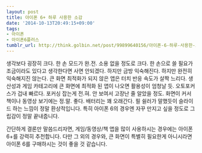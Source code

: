 ```yaml
---
layout: post
title: 아이폰 6+ 하루 사용한 소감
date: '2014-10-13T20:49:15+09:00'
tags:
- 아이폰
- 아이폰6플러스
tumblr_url: http://think.golbin.net/post/99899640156/아이폰-6-하루-사용한-소감
---
```

생각보다 굉장히 크다.
한 손 모드가 완.전. 소용 없을 정도로 크다.
한 손으로 쓸 필요가 조금이라도 있다고 생각한다면 사면 안되겠다.
하지만 금방 익숙해진다.
하지만 완전히 익숙해지진 않는다.
큰 화면 최적화가 되지 않은 앱은 터치 반응 속도가 살짝 느리다.
생산성과 게임 카테고리에 큰 화면에 최적화 된 앱이 나오면 활용성이 엄청날 듯.
오토포커스가 겁내 빠르다. 포커싱 잡는게 전.혀. 안 보여서 고장난 줄 알았을 정도.
화면이 커서 책이나 동영상 보기에는 정.말. 좋다.
배터리는 꽤 오래간다.
필 쉴러가 말했듯이 슬라이드 하는 느낌이 정말 환상적입니다. 특히 아이폰 6의 경우엔 자꾸 만지고 싶을 정도로 그립감이 정말 끝내줍니다.

간단하게 결론만 말씀드리자면, 게임/동영상/책 앱을 많이 사용하시는 경우에는 아이폰 6+를 강력히 추천합니다. 다만 그 외의 경우와, 큰 화면이 특별히 필요한게 아니시라면 아이폰 6를 구매하시는 것이 좋을 것 같습니다.
